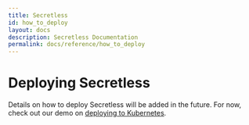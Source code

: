 ```yaml
---
title: Secretless
id: how_to_deploy
layout: docs
description: Secretless Documentation
permalink: docs/reference/how_to_deploy
---
```


# Deploying Secretless

Details on how to deploy Secretless will be added in the future. For now, check out
our demo on [deploying to Kubernetes](/docs/get_started/deploy_to_kubernetes.html).
